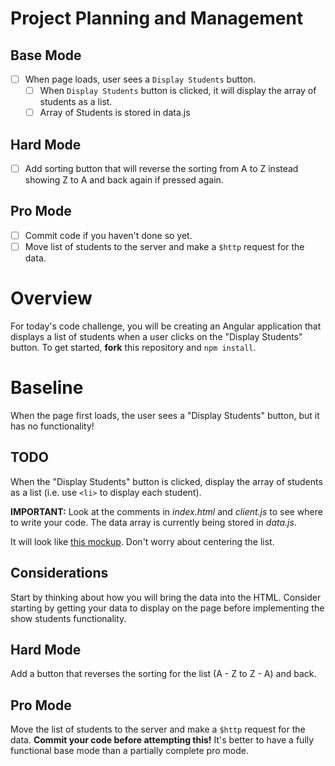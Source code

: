 # Project Planning and Management

## Base Mode
- [ ] When page loads, user sees a `Display Students` button.
    - [ ] When `Display Students` button is clicked, it will display the array of students as a list.
    - [ ] Array of Students is stored in data.js

## Hard Mode
- [ ] Add sorting button that will reverse the sorting from A to Z instead showing Z to A and back again if pressed again.

## Pro Mode
- [ ] Commit code if you haven't done so yet.
- [ ] Move list of students to the server and make a `$http` request for the data.

# Overview

For today's code challenge, you will be creating an Angular application that displays a list of students when a user clicks on the "Display Students" button. To get started, **fork** this repository and `npm install`.

# Baseline

When the page first loads, the user sees a "Display Students" button, but it has no functionality!

## TODO

When the "Display Students" button is clicked, display the array of students as a list (i.e. use `<li>` to display each student).

**IMPORTANT:** Look at the comments in *index.html* and *client.js* to see where to write your code. The data array is currently being stored in *data.js*.

It will look like [this mockup](https://ninjastorage.blob.core.windows.net/html/M9FLD/index.html#a6dc2c72-7210-8348-3a96-b0b0ec3434ef). Don't worry about centering the list.

## Considerations

Start by thinking about how you will bring the data into the HTML. Consider starting by getting your data to display on the page before implementing the show students functionality.

## Hard Mode

Add a button that reverses the sorting for the list (A - Z to Z - A) and back.

## Pro Mode

Move the list of students to the server and make a `$http` request for the data. **Commit your code before attempting this!** It's better to have a fully functional base mode than a partially complete pro mode.